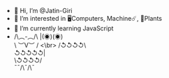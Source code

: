 - 👋 Hi, I’m @Jatin-Giri
- 👀 I’m interested in 🖥Computers, Machine☄️, 🌱Plants 
- 🌱 I’m currently learning JavaScript
- /\︵-︵/\\
  |(◉)(◉) </br>
  \ ︶V︶ / <\br>
  /↺↺↺↺\ </br>
  ↺↺↺↺↺| </br>
  \↺↺↺↺/ </br>
  ¯¯/\¯/\¯ </br>
<!--- - 💞️ I’m looking to collaborate on ... 
- 📫 How to reach me ...
- 😄 Pronouns: ...
- ⚡ Fun fact: ...
--->
<!---
Jatin-Giri/Jatin-Giri is a ✨ special ✨ repository because its `README.md` (this file) appears on your GitHub profile.
You can click the Preview link to take a look at your changes.
--->
